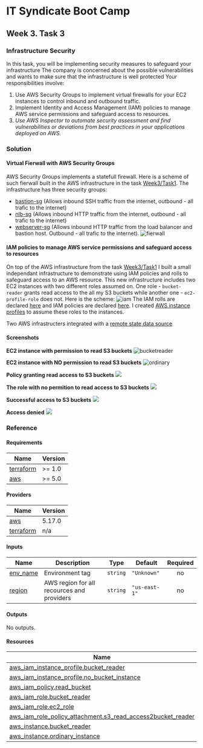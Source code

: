 <!-- BEGIN_TF_DOCS -->
# IT Syndicate Boot Camp
## Week 3. Task 3
### Infrastructure Security
In this task, you will be implementing security measures to safeguard your infrastructure The
company is concerned about the possible vulnerabilities and wants to make sure that the
infrastructure is well protected Your responsibilities involve:
1. Use AWS Security Groups to implement virtual firewalls for your EC2 instances to control
inbound and outbound traffic.
2. Implement Identity and Access Management (IAM) policies to manage AWS service
permissions and safeguard access to resources.
3. *Use AWS Inspector to automate security assessment and find vulnerabilities or deviations
from best practices in your applications deployed on AWS.*
### Solution
#### Virtual Fierwall with AWS Security Groups
AWS Security Groups implements a statefull firewall. Here is a scheme of such fierwall built in the AWS infrastructure in the task [Week3/Task1](../task1/README.md). The infrastructure has three security groups:
- [bastion-sg](../task1/bastion.tf) (Allows inbound SSH traffic from the internet, outbound - all trafic to the internet)
- [nlb-sg](../task1/security_groups.tf) (Allows inbound HTTP traffic from the internet, outbound - all trafic to the internet)
- [webserver-sg](../task1/security_groups.tf) (Allows inbound HTTP traffic from the load balancer and bastion host. Outbound - all trafic to the internet).
![fierwall](docs/virt_fw.png)

#### IAM policies to manage AWS service permissions and safeguard access to resources
On top of the AWS infrastructure from the task [Week3/Task1](../task1/README.md) I built a small independant infrastructure to demonstrate using IAM policies and rolls to safeguard access to an AWS resource. This new infrastructure includes two EC2 instances with two different roles assumed on. One role  - `bucket-reader` grants read access to the all my S3 buckets while another one - `ec2-profile-role` does not. Here is the scheme:
![iam](docs/iam_role.png)
The IAM rolls are declared [here](iam_roles.tf) and IAM policies are declared [here](iam_policies.tf). I created [AWS instance profiles](main.tf) to assume these roles to the instances.

Two AWS infrastructers integrated with a [remote state data source](remote_state.tf)

#### Screenshots
**EC2 instance with permission to read S3 buckets**
![bucketreader](docs/bucketreader.png)

**EC2 instance with NO permission to read S3 buckets**
![ordinary](docs/ordinary.png)

**Policy granting read access to S3 buckets**
![](docs/s3readpolicy.png)

**The role with no permition to read access to S3 buckets**
![](docs/ordinaryrole.png)

**Successful access to S3 buckets**
![](docs/success.png)

**Access denied**
![](docs/noaccess.png)
### Reference
#### Requirements

| Name | Version |
|------|---------|
| <a name="requirement_terraform"></a> [terraform](#requirement\_terraform) | >= 1.0 |
| <a name="requirement_aws"></a> [aws](#requirement\_aws) | >= 5.0 |
#### Providers

| Name | Version |
|------|---------|
| <a name="provider_aws"></a> [aws](#provider\_aws) | 5.17.0 |
| <a name="provider_terraform"></a> [terraform](#provider\_terraform) | n/a |
#### Inputs

| Name | Description | Type | Default | Required |
|------|-------------|------|---------|:--------:|
| <a name="input_env_name"></a> [env\_name](#input\_env\_name) | Environment tag | `string` | `"Unknown"` | no |
| <a name="input_region"></a> [region](#input\_region) | AWS region for all recources and providers | `string` | `"us-east-1"` | no |
#### Outputs

No outputs.
#### Resources

| Name | Type |
|------|------|
| [aws_iam_instance_profile.bucket_reader](https://registry.terraform.io/providers/hashicorp/aws/latest/docs/resources/iam_instance_profile) | resource |
| [aws_iam_instance_profile.no_bucket_instance](https://registry.terraform.io/providers/hashicorp/aws/latest/docs/resources/iam_instance_profile) | resource |
| [aws_iam_policy.read_bucket](https://registry.terraform.io/providers/hashicorp/aws/latest/docs/resources/iam_policy) | resource |
| [aws_iam_role.bucket_reader](https://registry.terraform.io/providers/hashicorp/aws/latest/docs/resources/iam_role) | resource |
| [aws_iam_role.ec2_role](https://registry.terraform.io/providers/hashicorp/aws/latest/docs/resources/iam_role) | resource |
| [aws_iam_role_policy_attachment.s3_read_access2bucket_reader](https://registry.terraform.io/providers/hashicorp/aws/latest/docs/resources/iam_role_policy_attachment) | resource |
| [aws_instance.bucket_reader](https://registry.terraform.io/providers/hashicorp/aws/latest/docs/resources/instance) | resource |
| [aws_instance.ordinary_instance](https://registry.terraform.io/providers/hashicorp/aws/latest/docs/resources/instance) | resource |
<!-- END_TF_DOCS -->